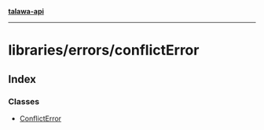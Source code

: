 [**talawa-api**](../../../README.md)

***

# libraries/errors/conflictError

## Index

### Classes

- [ConflictError](classes/ConflictError.md)
